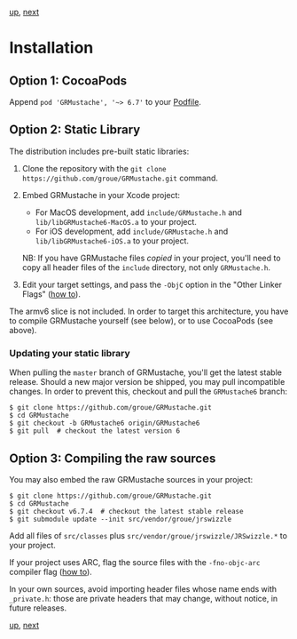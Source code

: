 [up](../../../../GRMustache#documentation), [next](introduction.md)

Installation
============

Option 1: CocoaPods
-------------------

Append `pod 'GRMustache', '~> 6.7'` to your [Podfile](https://github.com/CocoaPods/CocoaPods).


Option 2: Static Library
------------------------

The distribution includes pre-built static libraries:

1. Clone the repository with the `git clone https://github.com/groue/GRMustache.git` command.

2. Embed GRMustache in your Xcode project:
    - For MacOS development, add `include/GRMustache.h` and `lib/libGRMustache6-MacOS.a` to your project.
    - For iOS development, add `include/GRMustache.h` and `lib/libGRMustache6-iOS.a` to your project.
    
    NB: If you have GRMustache files *copied* in your project, you'll need to copy all header files of the `include` directory, not only `GRMustache.h`.

3. Edit your target settings, and pass the `-ObjC` option in the "Other Linker Flags" ([how to](http://developer.apple.com/library/mac/#qa/qa1490/_index.html)).

The armv6 slice is not included. In order to target this architecture, you have to compile GRMustache yourself (see below), or to use CocoaPods (see above).

### Updating your static library

When pulling the `master` branch of GRMustache, you'll get the latest stable release. Should a new major version be shipped, you may pull incompatible changes. In order to prevent this, checkout and pull the `GRMustache6` branch:

    $ git clone https://github.com/groue/GRMustache.git
    $ cd GRMustache
    $ git checkout -b GRMustache6 origin/GRMustache6
    $ git pull  # checkout the latest version 6

Option 3: Compiling the raw sources
-----------------------------------

You may also embed the raw GRMustache sources in your project:

    $ git clone https://github.com/groue/GRMustache.git
    $ cd GRMustache
    $ git checkout v6.7.4  # checkout the latest stable release
    $ git submodule update --init src/vendor/groue/jrswizzle

Add all files of `src/classes` plus `src/vendor/groue/jrswizzle/JRSwizzle.*` to your project.

If your project uses ARC, flag the source files with the `-fno-objc-arc` compiler flag ([how to](http://stackoverflow.com/questions/6646052/how-can-i-disable-arc-for-a-single-file-in-a-project)).

In your own sources, avoid importing header files whose name ends with `_private.h`: those are private headers that may change, without notice, in future releases.


[up](../../../../GRMustache#documentation), [next](introduction.md)
